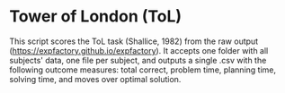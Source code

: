 # Tower of London (ToL)
This script scores the ToL task (Shallice, 1982) from the raw output (https://expfactory.github.io/expfactory). It accepts one folder with all subjects' data, one file per subject, and outputs a single .csv with the following outcome measures: total correct, problem time, planning time, solving time, and moves over optimal solution.

